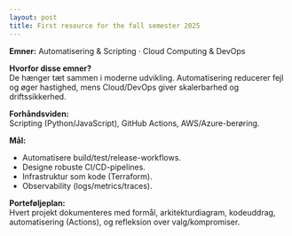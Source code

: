 ```yaml
---
layout: post
title: First resource for the fall semester 2025
---
```


**Emner:** Automatisering & Scripting · Cloud Computing & DevOps

**Hvorfor disse emner?**  
De hænger tæt sammen i moderne udvikling. Automatisering reducerer fejl og øger hastighed, mens Cloud/DevOps giver skalerbarhed og driftssikkerhed.

**Forhåndsviden:**  
Scripting (Python/JavaScript), GitHub Actions, AWS/Azure-berøring.

**Mål:**

- Automatisere build/test/release-workflows.
- Designe robuste CI/CD-pipelines.
- Infrastruktur som kode (Terraform).
- Observability (logs/metrics/traces).

**Porteføljeplan:**  
Hvert projekt dokumenteres med formål, arkitekturdiagram, kodeuddrag, automatisering (Actions), og refleksion over valg/kompromiser.
